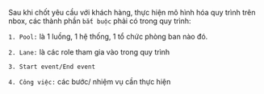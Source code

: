 Sau khi chốt yêu cầu với khách hàng, thực hiện mô hình hóa quy trình trên nbox, các thành phần `bắt buộc` phải có trong quy trình:

`1. Pool:` là 1 luồng, 1 hệ thống, 1 tổ chức phòng ban nào đó.

`2. Lane:` là các role tham gia vào trong quy trình

`3. Start event/End event`

`4. Công việc:` các bước/ nhiệm vụ cần thực hiện